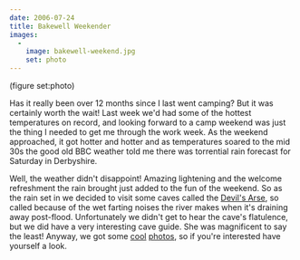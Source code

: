```yaml
---
date: 2006-07-24
title: Bakewell Weekender
images: 
  - 
    image: bakewell-weekend.jpg
    set: photo
---
```

(figure set:photo)

Has it really been over 12 months since I last went camping? But it was certainly worth the wait! Last week we'd had some of the hottest temperatures on record, and looking forward to a camp weekend was just the thing I needed to get me through the work week. As the weekend approached, it got hotter and hotter and as temperatures soared to the mid 30s the good old BBC weather told me there was torrential rain forecast for Saturday in Derbyshire. 

Well, the weather didn't disappoint! Amazing lightening and the welcome refreshment the rain brought just added to the fun of the weekend. So as the rain set in we decided to visit some caves called the [Devil's Arse](http://www.peakcavern.co.uk/), so called because of the wet farting noises the river makes when it's draining away post-flood. Unfortunately we didn't get to hear the cave's flatulence, but we did have a very interesting cave guide. She was magnificent to say the least! Anyway, we got some [cool](http://www.flickr.com/photos/roobottom/sets/72157594209815542/) [photos](http://www.flickr.com/photos/magic_dan/sets/72157594210415711/), so if you're interested have yourself a look.